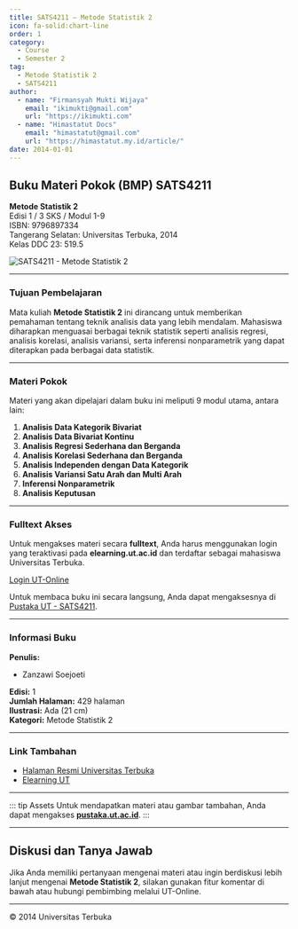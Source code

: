 ```yaml
--- 
title: SATS4211 – Metode Statistik 2
icon: fa-solid:chart-line
order: 1
category:
  - Course
  - Semester 2
tag:
  - Metode Statistik 2
  - SATS4211
author:
  - name: "Firmansyah Mukti Wijaya"
    email: "ikimukti@gmail.com"
    url: "https://ikimukti.com"
  - name: "Himastatut Docs"
    email: "himastatut@gmail.com"
    url: "https://himastatut.my.id/article/"
date: 2014-01-01
--- 
```


## Buku Materi Pokok (BMP) SATS4211

**Metode Statistik 2**  
Edisi 1 / 3 SKS / Modul 1-9  
ISBN: 9796897334  
Tangerang Selatan: Universitas Terbuka, 2014  
Kelas DDC 23: 519.5  

![SATS4211 - Metode Statistik 2](https://pustaka.ut.ac.id/lib/wp-content/uploads/2017/01/SATS4211.jpg)

--- 

### Tujuan Pembelajaran

Mata kuliah **Metode Statistik 2** ini dirancang untuk memberikan pemahaman tentang teknik analisis data yang lebih mendalam. Mahasiswa diharapkan menguasai berbagai teknik statistik seperti analisis regresi, analisis korelasi, analisis variansi, serta inferensi nonparametrik yang dapat diterapkan pada berbagai data statistik.

--- 

### Materi Pokok

Materi yang akan dipelajari dalam buku ini meliputi 9 modul utama, antara lain:

1. **Analisis Data Kategorik Bivariat**
2. **Analisis Data Bivariat Kontinu**
3. **Analisis Regresi Sederhana dan Berganda**
4. **Analisis Korelasi Sederhana dan Berganda**
5. **Analisis Independen dengan Data Kategorik**
6. **Analisis Variansi Satu Arah dan Multi Arah**
7. **Inferensi Nonparametrik**
8. **Analisis Keputusan**

--- 

### Fulltext Akses

Untuk mengakses materi secara **fulltext**, Anda harus menggunakan login yang teraktivasi pada **elearning.ut.ac.id** dan terdaftar sebagai mahasiswa Universitas Terbuka.

[Login UT-Online](http://elearning.ut.ac.id)

Untuk membaca buku ini secara langsung, Anda dapat mengaksesnya di [Pustaka UT - SATS4211](https://pustaka.ut.ac.id/lib/sats4211-metode-statistik-2/).

--- 

### Informasi Buku

**Penulis:**
- Zanzawi Soejoeti

**Edisi:** 1  
**Jumlah Halaman:** 429 halaman  
**Ilustrasi:** Ada (21 cm)  
**Kategori:** Metode Statistik 2  

--- 

### Link Tambahan

- [Halaman Resmi Universitas Terbuka](https://www.ut.ac.id)
- [Elearning UT](http://elearning.ut.ac.id)

--- 

::: tip Assets
Untuk mendapatkan materi atau gambar tambahan, Anda dapat mengakses **[pustaka.ut.ac.id](https://pustaka.ut.ac.id)**.
:::

--- 

## Diskusi dan Tanya Jawab

Jika Anda memiliki pertanyaan mengenai materi atau ingin berdiskusi lebih lanjut mengenai **Metode Statistik 2**, silakan gunakan fitur komentar di bawah atau hubungi pembimbing melalui UT-Online.

--- 

<footer>
  <p>© 2014 Universitas Terbuka</p>
</footer>
